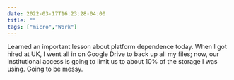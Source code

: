 ```yaml
---
date: 2022-03-17T16:23:28-04:00
title: ""
tags: ["micro","Work"]
---
```

Learned an important lesson about platform dependence today. When I got hired at UK, I went all in on Google Drive to back up all my files; now, our institutional access is going to limit us to about 10% of the storage I was using. Going to be messy.
